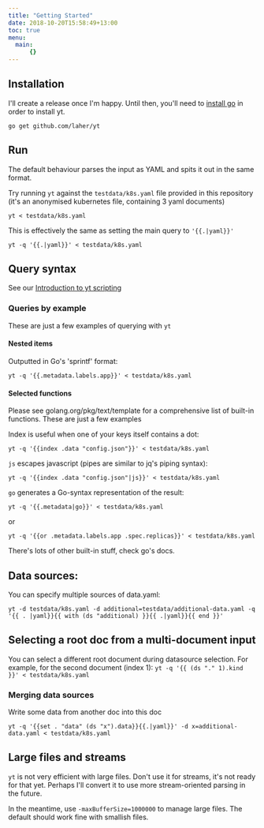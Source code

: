 ```yaml
---
title: "Getting Started"
date: 2018-10-20T15:58:49+13:00
toc: true
menu:
  main:
      {}
---
```


## Installation

I'll create a release once I'm happy. Until then, you'll need to [install go](https://golang.org/doc/install) in order to install yt.

```
go get github.com/laher/yt
```

## Run

The default behaviour parses the input as YAML and spits it out in the same format.

Try running `yt` against the `testdata/k8s.yaml` file provided in this repository (it's an anonymised kubernetes file, containing 3 yaml documents)

```
yt < testdata/k8s.yaml 
```

This is effectively the same as setting the main query to `'{{.|yaml}}'`

```
yt -q '{{.|yaml}}' < testdata/k8s.yaml 
```

## Query syntax

See our [Introduction to yt scripting](/yt/posts/scripting/)

### Queries by example

These are just a few examples of querying with `yt`

#### Nested items

Outputted in Go's 'sprintf' format:

```
yt -q '{{.metadata.labels.app}}' < testdata/k8s.yaml
```

#### Selected functions

Please see golang.org/pkg/text/template for a comprehensive list of built-in functions. These are just a few examples

Index is useful when one of your keys itself contains a dot:

```
yt -q '{{index .data "config.json"}}' < testdata/k8s.yaml
```

`js` escapes javascript (pipes are similar to jq's piping syntax):

```
yt -q '{{index .data "config.json"|js}}' < testdata/k8s.yaml
```

`go` generates a Go-syntax representation of the result:

```
yt -q '{{.metadata|go}}' < testdata/k8s.yaml
```

or

```
yt -q '{{or .metadata.labels.app .spec.replicas}}' < testdata/k8s.yaml
```

There's lots of other built-in stuff, check go's docs.

## Data sources:

You can specify multiple sources of data.yaml:

```
yt -d testdata/k8s.yaml -d additional=testdata/additional-data.yaml -q '{{ . |yaml}}{{ with (ds "additional) }}{{ .|yaml}}{{ end }}'
```

## Selecting a root doc from a multi-document input

You can select a different root document during datasource selection. For example, for the second document (index 1): `yt -q '{{ (ds "." 1).kind }}' < testdata/k8s.yaml`

### Merging data sources

Write some data from another doc into this doc

```
yt -q '{{set . "data" (ds "x").data}}{{.|yaml}}' -d x=additional-data.yaml < testdata/k8s.yaml
```

## Large files and streams

`yt` is not very efficient with large files. Don't use it for streams, it's not ready for that yet. Perhaps I'll convert it to use more stream-oriented parsing in the future.

In the meantime, use `-maxBufferSize=1000000` to manage large files. The default should work fine with smallish files.
